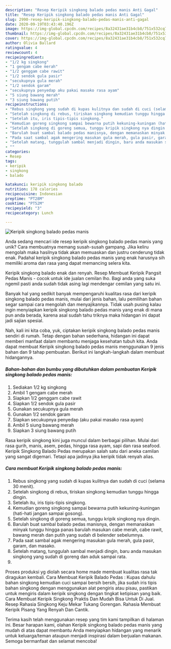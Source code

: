 ```yaml
---
description: "Resep Keripik singkong balado pedas manis Anti Gagal"
title: "Resep Keripik singkong balado pedas manis Anti Gagal"
slug: 2990-resep-keripik-singkong-balado-pedas-manis-anti-gagal
date: 2020-09-19T03:43:40.196Z
image: https://img-global.cpcdn.com/recipes/8a32431ae31b4cb8/751x532cq70/keripik-singkong-balado-pedas-manis-foto-resep-utama.jpg
thumbnail: https://img-global.cpcdn.com/recipes/8a32431ae31b4cb8/751x532cq70/keripik-singkong-balado-pedas-manis-foto-resep-utama.jpg
cover: https://img-global.cpcdn.com/recipes/8a32431ae31b4cb8/751x532cq70/keripik-singkong-balado-pedas-manis-foto-resep-utama.jpg
author: Olivia Ballard
ratingvalue: 4
reviewcount: 4
recipeingredient:
- "1/2 kg singkong"
- "1 gengam cabe merah"
- "1/2 genggam cabe rawit"
- "1/2 sendok gula pasir"
- "secukupnya gula merah"
- "1/2 sendok garam"
- "secukupnya penyedap aku pakai masako rasa ayam"
- "5 siung bawang merah"
- "3 siung bawang putih"
recipeinstructions:
- "Rebus singkong yang sudah di kupas kulitnya dan sudah di cuci (selama 30 menit)."
- "Setelah singkong di rebus, tiriskan singkong kemudian tunggu hingga dingin."
- "Setelah itu, iris tipis-tipis singkong."
- "Kemudian goreng singkong sampai bewarna putih kekuning-kuningan (hati-hati jangan sampai gosong)."
- "Setelah singkong di goreng semua, tunggu kripik singkong nya dingin."
- "Barulah buat sambal balado pedas manisnya, dengan memanaskan minyak tunggu hingga panas barulah masukan cabe merah, cabe rawit, bawang merah dan putih yang sudah di belender sebelumnya."
- "Pada saat sambal agak mengering masukan gula merah, gula pasir, garam, dan masako."
- "Setelah matang, tunggulah sambal menjadi dingin, baru anda masukan singkong yang sudah di goreng dan aduk sampai rata."
- ""
categories:
- Resep
tags:
- keripik
- singkong
- balado

katakunci: keripik singkong balado 
nutrition: 178 calories
recipecuisine: Indonesian
preptime: "PT28M"
cooktime: "PT52M"
recipeyield: "3"
recipecategory: Lunch

---
```



![Keripik singkong balado pedas manis](https://img-global.cpcdn.com/recipes/8a32431ae31b4cb8/751x532cq70/keripik-singkong-balado-pedas-manis-foto-resep-utama.jpg)

Anda sedang mencari ide resep keripik singkong balado pedas manis yang unik? Cara membuatnya memang susah-susah gampang. Jika keliru mengolah maka hasilnya tidak akan memuaskan dan justru cenderung tidak enak. Padahal keripik singkong balado pedas manis yang enak harusnya sih memiliki aroma dan rasa yang dapat memancing selera kita.

Keripik singkong balado enak dan renyah. Resep Membuat Keripik Pangsit Pedas Manis - cocok untuk ide jualan cemilan lho. Bagi anda yang suka ngemil pasti anda sudah tidak asing lagi mendengar cemilan yang satu ini.

Banyak hal yang sedikit banyak mempengaruhi kualitas rasa dari keripik singkong balado pedas manis, mulai dari jenis bahan, lalu pemilihan bahan segar sampai cara mengolah dan menyajikannya. Tidak usah pusing kalau ingin menyiapkan keripik singkong balado pedas manis yang enak di mana pun anda berada, karena asal sudah tahu triknya maka hidangan ini dapat jadi sajian spesial.


Nah, kali ini kita coba, yuk, ciptakan keripik singkong balado pedas manis sendiri di rumah. Tetap dengan bahan sederhana, hidangan ini dapat memberi manfaat dalam membantu menjaga kesehatan tubuh kita. Anda dapat membuat Keripik singkong balado pedas manis menggunakan 9 jenis bahan dan 9 tahap pembuatan. Berikut ini langkah-langkah dalam membuat hidangannya.

<!--inarticleads1-->

##### Bahan-bahan dan bumbu yang dibutuhkan dalam pembuatan Keripik singkong balado pedas manis:

1. Sediakan 1/2 kg singkong
1. Ambil 1 gengam cabe merah
1. Siapkan 1/2 genggam cabe rawit
1. Siapkan 1/2 sendok gula pasir
1. Gunakan secukupnya gula merah
1. Gunakan 1/2 sendok garam
1. Siapkan secukupnya penyedap (aku pakai masako rasa ayam)
1. Ambil 5 siung bawang merah
1. Siapkan 3 siung bawang putih


Rasa keripik singkong kini juga muncul dalam berbagai pilihan. Mulai dari rasa gurih, manis, asem, pedas, hingga rasa ayam, sapi dan rasa seafood. Keripik Singkong Balado Pedas merupakan salah satu dari aneka camilan yang sangat digemari. Tetapi apa jadinya jika keripik tidak renyah alias. 

<!--inarticleads2-->

##### Cara membuat Keripik singkong balado pedas manis:

1. Rebus singkong yang sudah di kupas kulitnya dan sudah di cuci (selama 30 menit).
1. Setelah singkong di rebus, tiriskan singkong kemudian tunggu hingga dingin.
1. Setelah itu, iris tipis-tipis singkong.
1. Kemudian goreng singkong sampai bewarna putih kekuning-kuningan (hati-hati jangan sampai gosong).
1. Setelah singkong di goreng semua, tunggu kripik singkong nya dingin.
1. Barulah buat sambal balado pedas manisnya, dengan memanaskan minyak tunggu hingga panas barulah masukan cabe merah, cabe rawit, bawang merah dan putih yang sudah di belender sebelumnya.
1. Pada saat sambal agak mengering masukan gula merah, gula pasir, garam, dan masako.
1. Setelah matang, tunggulah sambal menjadi dingin, baru anda masukan singkong yang sudah di goreng dan aduk sampai rata.
1. 


Proses produksi yg diolah secara home made membuat kualitas rasa tak diragukan kembali. Cara Membuat Keripik Balado Pedas : Kupas dahulu bahan singkong kemudian cuci sampai bersih bersih, jika sudah iris tipis bahan singkong dengan menggunakan alat pengiris atau pisau, pastikan untuk mengiris dalam keripik singkong dengan tingkat ketipisan yang baik. Cara Membuat Keripik Singkong Praktis Dan Mudah Bisa Untuk Di Jual. Resep Rahasia Singkong Keju Mekar Tukang Gorengan. Rahasia Membuat Keripik Pisang Yang Renyah Dan Cantik. 

Terima kasih telah menggunakan resep yang tim kami tampilkan di halaman ini. Besar harapan kami, olahan Keripik singkong balado pedas manis yang mudah di atas dapat membantu Anda menyiapkan hidangan yang menarik untuk keluarga/teman ataupun menjadi inspirasi dalam berjualan makanan. Semoga bermanfaat dan selamat mencoba!
